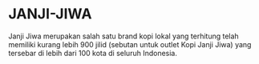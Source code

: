 # JANJI-JIWA
Janji Jiwa merupakan salah satu brand kopi lokal yang terhitung telah memiliki kurang lebih 900 jilid (sebutan untuk outlet Kopi Janji Jiwa) yang tersebar di lebih dari 100 kota di seluruh Indonesia.
